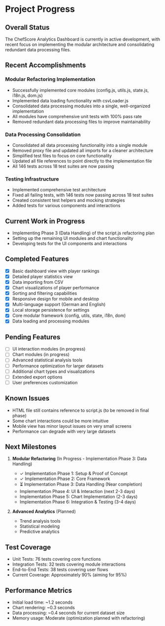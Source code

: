 # Project Progress

## Overall Status

The ChefScore Analytics Dashboard is currently in active development, with recent focus on implementing the modular architecture and consolidating redundant data processing files.

## Recent Accomplishments

### Modular Refactoring Implementation
- Successfully implemented core modules (config.js, utils.js, state.js, i18n.js, dom.js)
- Implemented data loading functionality with csvLoader.js
- Consolidated data processing modules into a single, well-organized implementation
- All modules have comprehensive unit tests with 100% pass rate
- Removed redundant data processing files to improve maintainability

### Data Processing Consolidation
- Consolidated all data processing functionality into a single module
- Removed proxy file and updated all imports for a cleaner architecture
- Simplified test files to focus on core functionality
- Updated all file references to point directly to the implementation file
- All 146 tests across 18 test suites are now passing

### Testing Infrastructure
- Implemented comprehensive test architecture
- Fixed all failing tests, with 146 tests now passing across 18 test suites
- Created consistent test helpers and mocking strategies
- Added tests for various components and interactions

## Current Work in Progress

- Implementing Phase 3 (Data Handling) of the script.js refactoring plan
- Setting up the remaining UI modules and chart functionality
- Developing tests for the UI components and interactions

## Completed Features

- [x] Basic dashboard view with player rankings
- [x] Detailed player statistics view
- [x] Data importing from CSV
- [x] Chart visualizations of player performance
- [x] Sorting and filtering capabilities
- [x] Responsive design for mobile and desktop
- [x] Multi-language support (German and English)
- [x] Local storage persistence for settings
- [x] Core modular framework (config, utils, state, i18n, dom)
- [x] Data loading and processing modules

## Pending Features

- [ ] UI interaction modules (in progress)
- [ ] Chart modules (in progress)
- [ ] Advanced statistical analysis tools
- [ ] Performance optimization for larger datasets
- [ ] Additional chart types and visualizations
- [ ] Extended export options
- [ ] User preferences customization

## Known Issues

- HTML file still contains reference to script.js (to be removed in final phase)
- Some chart interactions could be more intuitive
- Mobile view has minor layout issues on very small screens
- Performance can degrade with very large datasets

## Next Milestones

1. **Modular Refactoring** (In Progress - Implementation Phase 3: Data Handling)
   - ✓ Implementation Phase 1: Setup & Proof of Concept
   - ✓ Implementation Phase 2: Core Framework
   - ⏳ Implementation Phase 3: Data Handling (Near completion)
   - Implementation Phase 4: UI & Interaction (next 2-3 days)
   - Implementation Phase 5: Chart Implementation (2-3 days)
   - Implementation Phase 6: Integration & Testing (3-4 days)

2. **Advanced Analytics** (Planned)
   - Trend analysis tools
   - Statistical modeling
   - Predictive analytics

## Test Coverage

- Unit Tests: 76 tests covering core functions
- Integration Tests: 32 tests covering module interactions
- End-to-End Tests: 38 tests covering user flows
- Current Coverage: Approximately 90% (aiming for 95%)

## Performance Metrics

- Initial load time: ~1.2 seconds
- Chart rendering: ~0.3 seconds
- Data processing: ~0.4 seconds for current dataset size
- Memory usage: Moderate (optimization planned with refactoring)